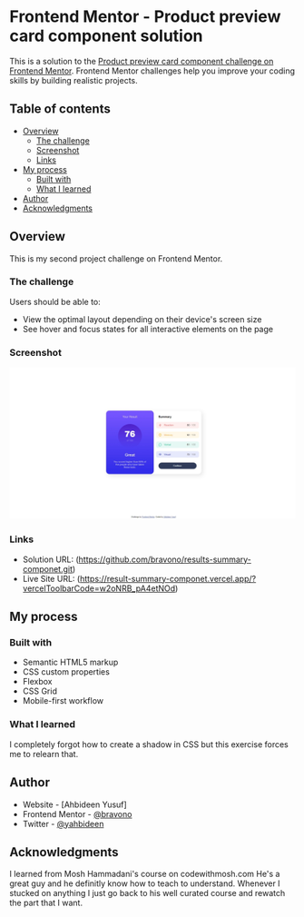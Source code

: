 # Frontend Mentor - Product preview card component solution

This is a solution to the [Product preview card component challenge on Frontend Mentor](https://www.frontendmentor.io/challenges/product-preview-card-component-GO7UmttRfa). Frontend Mentor challenges help you improve your coding skills by building realistic projects.

## Table of contents

- [Overview](#overview)
  - [The challenge](#the-challenge)
  - [Screenshot](#screenshot)
  - [Links](#links)
- [My process](#my-process)
  - [Built with](#built-with)
  - [What I learned](#what-i-learned)
- [Author](#author)
- [Acknowledgments](#acknowledgments)

## Overview

This is my second project challenge on Frontend Mentor.

### The challenge

Users should be able to:

- View the optimal layout depending on their device's screen size
- See hover and focus states for all interactive elements on the page

### Screenshot

![](./assets/images/Results_summary_component.jpeg)

### Links

- Solution URL: (https://github.com/bravono/results-summary-componet.git)
- Live Site URL: (https://result-summary-componet.vercel.app/?vercelToolbarCode=w2oNRB_pA4etNOd)

## My process

### Built with

- Semantic HTML5 markup
- CSS custom properties
- Flexbox
- CSS Grid
- Mobile-first workflow

### What I learned

I completely forgot how to create a shadow in CSS but this exercise forces me to relearn that.

## Author

- Website - [Ahbideen Yusuf]
- Frontend Mentor - [@bravono](https://www.frontendmentor.io/profile/bravono)
- Twitter - [@yahbideen](https://twitter.com/YAhbideen)

## Acknowledgments

I learned from Mosh Hammadani's course on codewithmosh.com He's a great guy and
he definitly know how to teach to understand. Whenever I stucked on anything I just
go back to his well curated course and rewatch the part that I want.
